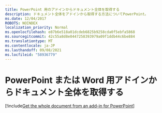 ```yaml
---
title: PowerPoint 用のアドインからドキュメント全体を取得する
description: ドキュメント全体をアドインから取得する方法についてPowerPoint。
ms.date: 12/04/2017
ROBOTS: NOINDEX
localization_priority: Normal
ms.openlocfilehash: e87b6e518a01dcdeb6825b9258cda0f5ebfa5868
ms.sourcegitcommit: 42c55a8d8e0447258393979a09f1ddb44c6be884
ms.translationtype: MT
ms.contentlocale: ja-JP
ms.lasthandoff: 09/08/2021
ms.locfileid: "58936779"
---
```

# <a name="get-the-whole-document-from-an-add-in-for-powerpoint-or-word"></a>PowerPoint または Word 用アドインからドキュメント全体を取得する

[!include[Get the whole document from an add-in for PowerPoint](../includes/file-get-the-whole-document-from-an-add-in-for-powerpoint-or-word.md)]
